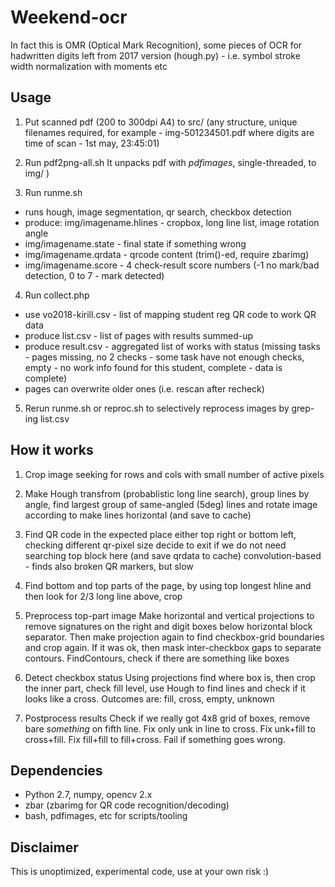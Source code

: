 # Weekend-ocr

In fact this is OMR (Optical Mark Recognition), some pieces of OCR for
hadwritten digits left from 2017 version (hough.py) - i.e. symbol stroke
width normalization with moments etc

## Usage
1. Put scanned pdf (200 to 300dpi A4) to src/ 
(any structure, unique filenames required, for example - img-501234501.pdf
where digits are time of scan - 1st may, 23:45:01)

2. Run pdf2png-all.sh 
It unpacks pdf with *pdfimages*, single-threaded, to img/ )

3. Run runme.sh 
  * runs hough, image segmentation, qr search, checkbox detection
  * produce: img/imagename.hlines - cropbox, long line list, image rotation angle
  * img/imagename.state - final state if something wrong
  * img/imagename.qrdata - qrcode content (trim()-ed, require zbarimg)
  * img/imagename.score - 4 check-result score numbers (-1 no mark/bad detection, 0 to 7 - mark detected) 

4. Run collect.php
  * use vo2018-kirill.csv - list of mapping student reg QR code to work QR data
  * produce list.csv - list of pages with results summed-up
  * produce result.csv - aggregated list of works with status 
	(missing tasks - pages missing, no 2 checks - some task have not enough
	checks, empty - no work info found for this student, complete - data is complete)
  * pages can overwrite older ones (i.e. rescan after recheck)

5. Rerun runme.sh or reproc.sh to selectively reprocess images by grep-ing list.csv

## How it works
1. Crop image 
seeking for rows and cols with small number of active pixels

2. Make Hough transfrom (probablistic long line search), group lines by
angle, find largest group of same-angled (5deg) lines and rotate image
according to make lines horizontal (and save to cache)

3. Find QR code in the expected place 
either top right or bottom left, checking different qr-pixel size
decide to exit if we do not need searching top block here (and save qrdata to cache)
convolution-based - finds also broken QR markers, but slow

4. Find bottom and top parts of the page, by using top longest hline
and then look for 2/3 long line above, crop

5. Preprocess top-part image
Make horizontal and vertical projections to remove signatures on the right and digit
boxes below horizontal block separator. Then make projection again to find
checkbox-grid boundaries and crop again. If it was ok, then mask inter-checkbox gaps 
to separate contours.
FindContours, check if there are something like boxes 

5. Detect checkbox status
Using projections find where box is, then crop the inner part, check fill
level, use Hough to find lines and check if it looks like a cross. Outcomes
are: fill, cross, empty, unknown

6. Postprocess results
Check if we really got 4x8 grid of boxes, remove bare _something_ on fifth
line. Fix only unk in line to cross. Fix unk+fill to cross+fill. Fix
fill+fill to fill+cross.
Fail if something goes wrong.

## Dependencies
- Python 2.7, numpy, opencv 2.x
- zbar (zbarimg for QR code recognition/decoding)
- bash, pdfimages, etc for scripts/tooling

## Disclaimer
This is unoptimized, experimental code, use at your own risk :)

